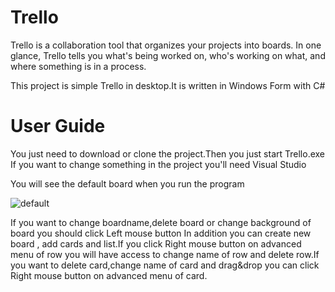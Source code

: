 # Trello
Trello is a collaboration tool that organizes your projects into boards. In one glance, 
Trello tells you what's being worked on, who's working on what, and where something is in a process.


This project is simple Trello in desktop.It is written in Windows Form with C#

# User Guide
You just need to download or clone the project.Then you just start Trello.exe
If you want to change something in the project you'll need Visual Studio

You will see the default board when you run the program

![default](https://user-images.githubusercontent.com/35266212/43569961-31662ba4-964a-11e8-9091-b2248aaf0492.png)

If you want to change boardname,delete board or change background of board you should click Left mouse button
In addition you can create new board , add cards and list.If you click Right mouse button on advanced menu of row you
will have access to change name of row and delete row.If you want to delete card,change name of card and drag&drop 
you can click Right mouse button on advanced menu of card.
